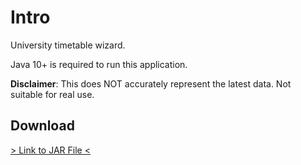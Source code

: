 # Intro
University timetable wizard.

Java 10+ is required to run this application.

**Disclaimer**: This does NOT accurately represent the latest data. Not suitable for real use.

## Download

[> Link to JAR File <](https://koreatechackr-my.sharepoint.com/:u:/g/personal/parkcymil_koreatech_ac_kr/ETuILErbn0NHtokdcPjknzIBvzfE0DSX-USCu5dosn3iUw?e=NZaJx3)
